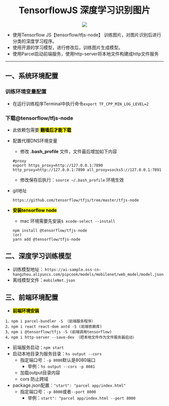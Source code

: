 <h1 align='center'>TensorflowJS 深度学习识别图片</h1>
<p align='center'>
<img src="https://img.shields.io/badge/License-MIT-green"/><br/>
</p>
<ul>
	<li>使用Tensorflow JS【tensorflow/tfjs-node】 训练图片，对图片识别后进行分类的深度学习程序。</li>
	<li>使用开源的学习模型，进行修改后，训练图片生成模型。</li>
	<li>使用Parcel启动前端服务，使用http-server将本地文件构建成http文件服务</li>
</ul>

---

## 一、系统环境配置

### 训练环境变量配置
- 在运行训练程序Terminal中执行命令`export TF_CPP_MIN_LOG_LEVEL=2`

### 下载@tensorflow/tfjs-node
- 此依赖包需要<mark> **翻墙后才能下载** </mark>
- 配置代理DNS环境变量
	- 修改 **.bash_profile** 文件，文件最后增加如下内容
	
	``` text
	#proxy
	export https_proxy=http://127.0.0.1:7890 http_proxy=http://127.0.0.1:7890 all_proxy=socks5://127.0.0.1:7891
	```
	- 修改保存后执行：`source ~/.bash_profile` 环境生效

- git地址

	```https://github.com/tensorflow/tfjs/tree/master/tfjs-node```
	
- <mark> **安装tensorflow node** </mark>
	- mac 环境需要先安装```$ xcode-select --install```

	```
	npm install @tensorflow/tfjs-node
	(or)
	yarn add @tensorflow/tfjs-node
	```
	
## 二、深度学习训练模型

- 训练模型地址：
	`https://ai-sample.oss-cn-hangzhou.aliyuncs.com/pipcook/models/mobilenet/web_model/model.json`
- 离线模型文件：`mobileNet.json`	

## 三、前端环境配置

- <mark> **前端环境安装** </mark>

``` node
1、npm i parcel-bundler -S （前端服务程序）
2、npm i react react-dom antd -S (前端依赖库)
3、npm i @tensorflow/tfjs -S (前端调用tensorflow)
4、npm i http-server --save-dev （把本地文件作为文件服务器启动）
```

- 前端服务启动：`npm start`
- 启动本地目录为服务目录：`hs output --cors`
	- 指定端口号：`-p 8080`默认是8080端口  
		- 举例：`hs output --cors -p 8081`
	- 加载output目录内容
	- cors 防止跨域
- package.json配置：`"start": "parcel app/index.html"`
	- 指定端口号：`-p 8000`或者`--port 8000` 
		- 举例：`start": "parcel app/index.html --port 8000`
